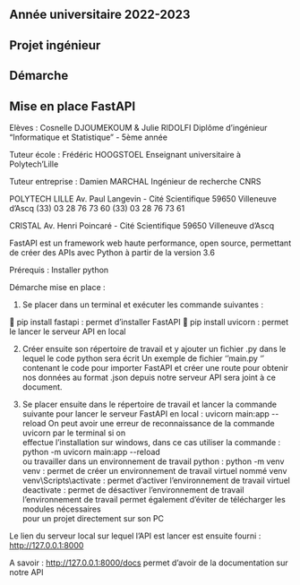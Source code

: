 ## Année universitaire 2022-2023
## Projet ingénieur 

## Démarche 
## Mise en place FastAPI




Elèves : Cosnelle DJOUMEKOUM & Julie RIDOLFI
Diplôme d’ingénieur “Informatique et Statistique” - 5ème année


Tuteur école : Frédéric HOOGSTOEL
Enseignant universitaire à Polytech’Lille

Tuteur entreprise : Damien MARCHAL
Ingénieur de recherche CNRS






POLYTECH LILLE
Av. Paul Langevin - Cité Scientifique
59650 Villeneuve d’Ascq
(33) 03 28 76 73 60
(33) 03 28 76 73 61


CRISTAL
Av. Henri Poincaré - Cité Scientifique
59650 Villeneuve d’Ascq

 




FastAPI est un framework web haute performance, open source, permettant de créer des APIs avec Python à partir de la version 3.6

Prérequis :
Installer  python 

Démarche mise en place :
1.	Se placer dans un terminal et exécuter les commande suivantes :

	pip install fastapi : permet d’installer FastAPI
	pip install uvicorn : permet le lancer le serveur API en local

2.	Créer ensuite son répertoire de travail et y ajouter un fichier .py dans le lequel le code python sera écrit
Un exemple de fichier  ‘’main.py ‘’ contenant le code pour importer FastAPI et créer une route pour obtenir nos données au format .json  depuis notre serveur API sera joint à ce document.

3.	Se placer ensuite dans le répertoire de travail et lancer la commande suivante pour lancer le serveur FastAPI en local :
uvicorn main:app --reload 
       On peut avoir une erreur de reconnaissance de la commande uvicorn par le terminal  si on               
        effectue l’installation sur windows, dans ce cas utiliser la commande :
              python -m uvicorn main:app --reload  
        ou travailler dans un environnement de travail python : 
              python -m venv venv : permet de créer un environnement de travail virtuel nommé venv
              venv\Scripts\activate : permet d’activer l’environnement de travail virtuel
              deactivate :  permet de désactiver l’environnement de travail
        l’environnement de travail permet également d’éviter de télécharger les modules nécessaires   
        pour un projet directement sur son PC

Le lien du serveur local sur lequel l’API est lancer est ensuite fourni : http://127.0.0.1:8000


A savoir :
http://127.0.0.1:8000/docs permet d’avoir de la documentation sur notre API









